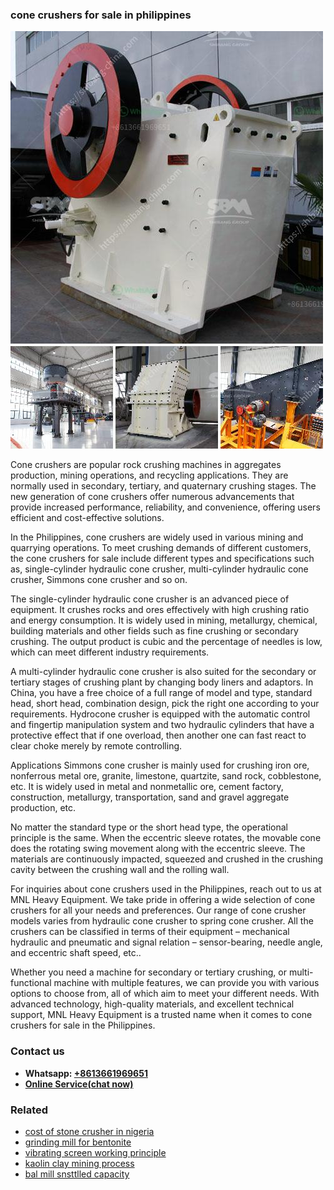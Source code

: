 <h3>cone crushers for sale in philippines</h3><img src='1702260128.jpg' alt=''><p>Cone crushers are popular rock crushing machines in aggregates production, mining operations, and recycling applications. They are normally used in secondary, tertiary, and quaternary crushing stages. The new generation of cone crushers offer numerous advancements that provide increased performance, reliability, and convenience, offering users efficient and cost-effective solutions.</p><p>In the Philippines, cone crushers are widely used in various mining and quarrying operations. To meet crushing demands of different customers, the cone crushers for sale include different types and specifications such as, single-cylinder hydraulic cone crusher, multi-cylinder hydraulic cone crusher, Simmons cone crusher and so on.</p><p>The single-cylinder hydraulic cone crusher is an advanced piece of equipment. It crushes rocks and ores effectively with high crushing ratio and energy consumption. It is widely used in mining, metallurgy, chemical, building materials and other fields such as fine crushing or secondary crushing. The output product is cubic and the percentage of needles is low, which can meet different industry requirements.</p><p>A multi-cylinder hydraulic cone crusher is also suited for the secondary or tertiary stages of crushing plant by changing body liners and adaptors. In China, you have a free choice of a full range of model and type, standard head, short head, combination design, pick the right one according to your requirements. Hydrocone crusher is equipped with the automatic control and fingertip manipulation system and two hydraulic cylinders that have a protective effect that if one overload, then another one can fast react to clear choke merely by remote controlling.</p><p>Applications Simmons cone crusher is mainly used for crushing iron ore, nonferrous metal ore, granite, limestone, quartzite, sand rock, cobblestone, etc. It is widely used in metal and nonmetallic ore, cement factory, construction, metallurgy, transportation, sand and gravel aggregate production, etc.</p><p>No matter the standard type or the short head type, the operational principle is the same. When the eccentric sleeve rotates, the movable cone does the rotating swing movement along with the eccentric sleeve. The materials are continuously impacted, squeezed and crushed in the crushing cavity between the crushing wall and the rolling wall.</p><p>For inquiries about cone crushers used in the Philippines, reach out to us at MNL Heavy Equipment. We take pride in offering a wide selection of cone crushers for all your needs and preferences. Our range of cone crusher models varies from hydraulic cone crusher to spring cone crusher. All the crushers can be classified in terms of their equipment – mechanical hydraulic and pneumatic and signal relation – sensor-bearing, needle angle, and eccentric shaft speed, etc..</p><p>Whether you need a machine for secondary or tertiary crushing, or multi-functional machine with multiple features, we can provide you with various options to choose from, all of which aim to meet your different needs. With advanced technology, high-quality materials, and excellent technical support, MNL Heavy Equipment is a trusted name when it comes to cone crushers for sale in the Philippines.</p><h3>Contact us</h3><ul><li><strong>Whatsapp:&nbsp;<a href="https://wa.me/8613661969651">+8613661969651</a></strong></li><li><a href="https://swt.shibang-china.com/?git&amp;zhl&amp;cone crushers for sale in philippines"><strong>Online Service(chat now)</strong></a></li></ul><h3>Related</h3><ul><li><a href='cost of stone crusher in nigeria.md'>cost of stone crusher in nigeria</a></li><li><a href='grinding mill for bentonite.md'>grinding mill for bentonite</a></li><li><a href='vibrating screen working principle.md'>vibrating screen working principle</a></li><li><a href='kaolin clay mining process.md'>kaolin clay mining process</a></li><li><a href='bal mill snsttlled capacity.md'>bal mill snsttlled capacity</a></li></ul>